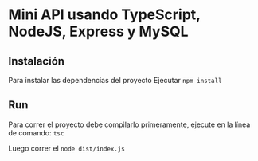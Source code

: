 # Mini API usando TypeScript, NodeJS, Express y MySQL

## Instalación

Para instalar las dependencias del proyecto Ejecutar ```npm install```

## Run

Para correr el proyecto debe compilarlo primeramente, ejecute en la línea de comando: ```tsc```

Luego correr el ```node dist/index.js```